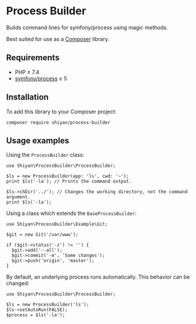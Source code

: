 # Process Builder

Builds command lines for symfony/process using magic methods.

Best suited for use as a [Composer](https://getcomposer.org) library.

## Requirements

* PHP &ge; 7.4
* [symfony/process](https://github.com/symfony/process) &ge; 5

## Installation

To add this library to your Composer project:
```
composer require shiyan/process-builder
```

## Usage examples

Using the `ProcessBuilder` class:
```
use Shiyan\ProcessBuilder\ProcessBuilder;

$ls = new ProcessBuilder(app: 'ls', cwd: '~');
print $ls('-la'); // Prints the command output.

$ls->chDir('../'); // Changes the working directory, not the command argument.
print $ls('-la');
```

Using a class which extends the `BaseProcessBuilder`:
```
use Shiyan\ProcessBuilder\Example\Git;

$git = new Git('/var/www');

if ($git->status('-z') != '') {
  $git->add('--all');
  $git->commit('-m', 'Some changes');
  $git->push('origin', 'master');
}
```

By default, an underlying process runs automatically. This behavior can be
changed:
```
use Shiyan\ProcessBuilder\ProcessBuilder;

$ls = new ProcessBuilder('ls');
$ls->setAutoRun(FALSE);
$process = $ls('-la');
```
